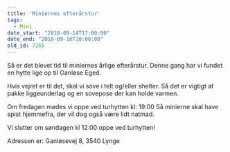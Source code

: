```yaml
---
title: 'Miniernes efterårstur'
tags:
  - Mini
date_start: "2018-09-14T17:00:00"
date_end: "2018-09-16T10:00:00"
old_id: 7265
---
```

Så er det blevet tid til miniernes årlige efterårstur. Denne gang har vi fundet en hytte lige op til Ganløse Eged.

Hvis vejret er til det, skal vi sove i telt og/eller shelter. Så det er vigtigt at pakke liggeunderlag og en sovepose der kan holde varmen.

Om fredagen mødes vi oppe ved turhytten kl: 19:00 Så minierne skal have spist hjemmefra, der vil dog også være lidt natmad.

Vi slutter om søndagen kl 12:00 oppe ved turhytten!

Adressen er: Ganløsevej 8, 3540 Lynge